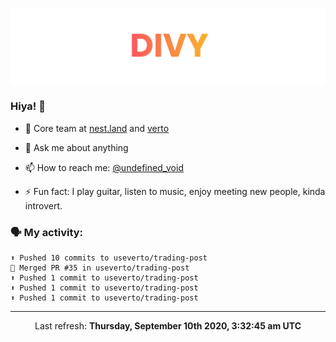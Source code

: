 
![](https://github.com/divy-work/divy-work/raw/master/assets/divy.png)

### Hiya! 👋

- 🔭 Core team at [nest.land](https://github.com/nestdotland/nest.land) and [verto](https://github.com/useverto/verto)

- 💬 Ask me about anything

- 📫 How to reach me: [@undefined_void](https://instagram.com/divy.exe)

- ⚡ Fun fact: I play guitar, listen to music, enjoy meeting new people, kinda introvert.

### 🗣 My activity:

```
⬆️ Pushed 10 commits to useverto/trading-post
🎉 Merged PR #35 in useverto/trading-post
⬆️ Pushed 1 commit to useverto/trading-post
⬆️ Pushed 1 commit to useverto/trading-post
⬆️ Pushed 1 commit to useverto/trading-post
```

------------
<p align="center">Last refresh: <b>Thursday, September 10th 2020, 3:32:45 am UTC</b></p>
